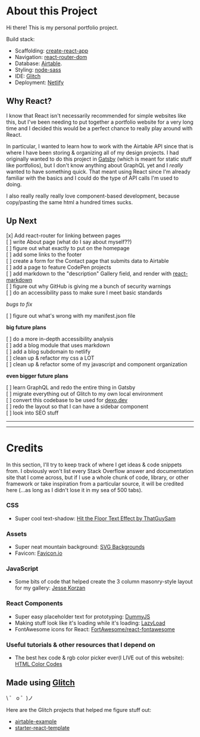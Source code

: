 # About this Project

Hi there! This is my personal portfolio project.

Build stack:

- Scaffolding: [create-react-app](https://github.com/facebook/create-react-app)
- Navigation: [react-router-dom](https://reacttraining.com/react-router/web/guides/quick-start)
- Database: [Airtable](https://airtable.com/).
- Styling: [node-sass](https://github.com/sass/node-sass)
- IDE: [Glitch](https://glitch.com/)
- Deployment: [Netlify](https://www.netlify.com/)

## Why React?

I know that React isn't necessarily recommended for simple websites like this, but I've been needing to put together a portfolio website for a very long time and I decided this would be a perfect chance to really play around with React.

In particular, I wanted to learn how to work with the Airtable API since that is where I have been storing & organizing all of my design projects. I had originally wanted to do this project in [Gatsby](https://www.gatsbyjs.org/) (which is meant for static stuff like portfolios), but I don't know anything about GraphQL yet and I _really_ wanted to have something quick. That meant using React since I'm already familiar with the basics and I could do the type of API calls I'm used to doing.

I also really really really love component-based development, because copy/pasting the same html a hundred times sucks.

## Up Next

[x] Add react-router for linking between pages  
[ ] write About page (what do I say about myself??)  
[ ] figure out what exactly to put on the homepage  
[ ] add some links to the footer  
[ ] create a form for the Contact page that submits data to Airtable  
[ ] add a page to feature CodePen projects    
[ ] add markdown to the "description" Gallery field, and render with [react-markdown](https://github.com/rexxars/react-markdown)  
[ ] figure out why GitHub is giving me a bunch of security warnings  
[ ] do an accessibility pass to make sure I meet basic standards  

*bugs to fix*

[ ] figure out what's wrong with my manifest.json file   

**big future plans**

[ ] do a more in-depth accessibility analysis  
[ ] add a blog module that uses markdown  
[ ] add a blog subdomain to netlify  
[ ] clean up & refactor my css a LOT  
[ ] clean up & refactor some of my javascript and component organization

**even bigger future plans**

[ ] learn GraphQL and redo the entire thing in Gatsby  
[ ] migrate everything out of Glitch to my own local environment  
[ ] convert this codebase to be used for [dexo.dev](https://dexo.dev/)  
[ ] redo the layout so that I can have a sidebar component  
[ ] look into SEO stuff

---

---

# Credits

In this section, I'll try to keep track of where I get ideas & code snippets from. I obviously won't list every Stack Overflow answer and documentation site that I come across, but if I use a whole chunk of code, library, or other framework or take inspiration from a particular source, it will be credited here (...as long as I didn't lose it in my sea of 500 tabs).

### CSS

- Super cool text-shadow: [Hit the Floor Text Effect by ThatGuySam](https://codepen.io/ThatGuySam/pen/CytDA)

### Assets

- Super neat mountain background: [SVG Backgrounds](https://www.svgbackgrounds.com/)
- Favicon: [Favicon.io](https://favicon.io/)

### JavaScript

- Some bits of code that helped create the 3 column masonry-style layout for my gallery: [Jesse Korzan](https://github.com/jessekorzan/masonry-css-js)

### React Components

- Super easy placeholder text for prototyping: [DummyJS](https://dummyjs.com/)
- Making stuff look like it's loading while it's loading: [LazyLoad](https://github.com/twobin/react-lazyload)
- FontAwesome icons for React: [FortAwesome/react-fontawesome](https://github.com/FortAwesome/react-fontawesome)

### Useful tutorials & other resources that I depend on

- The best hex code & rgb color picker ever(I LIVE out of this website): [HTML Color Codes](https://htmlcolorcodes.com/)

## Made using [Glitch](https://glitch.com/)

\ ゜ o ゜)ノ

Here are the Glitch projects that helped me figure stuff out:

- [airtable-example](https://glitch.com/~airtable-example)
- [starter-react-template](https://glitch.com/~starter-react-template)

